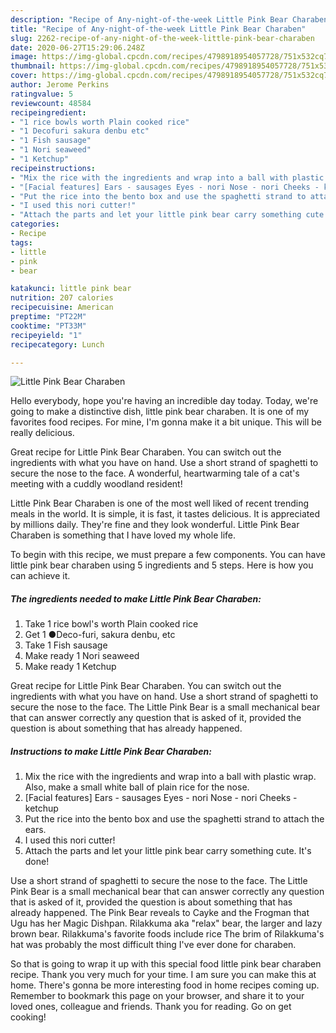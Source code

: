 ```yaml
---
description: "Recipe of Any-night-of-the-week Little Pink Bear Charaben"
title: "Recipe of Any-night-of-the-week Little Pink Bear Charaben"
slug: 2262-recipe-of-any-night-of-the-week-little-pink-bear-charaben
date: 2020-06-27T15:29:06.248Z
image: https://img-global.cpcdn.com/recipes/4798918954057728/751x532cq70/little-pink-bear-charaben-recipe-main-photo.jpg
thumbnail: https://img-global.cpcdn.com/recipes/4798918954057728/751x532cq70/little-pink-bear-charaben-recipe-main-photo.jpg
cover: https://img-global.cpcdn.com/recipes/4798918954057728/751x532cq70/little-pink-bear-charaben-recipe-main-photo.jpg
author: Jerome Perkins
ratingvalue: 5
reviewcount: 48584
recipeingredient:
- "1 rice bowls worth Plain cooked rice"
- "1 Decofuri sakura denbu etc"
- "1 Fish sausage"
- "1 Nori seaweed"
- "1 Ketchup"
recipeinstructions:
- "Mix the rice with the ingredients and wrap into a ball with plastic wrap. Also, make a small white ball of plain rice for the nose."
- "[Facial features] Ears - sausages Eyes - nori Nose - nori Cheeks - ketchup"
- "Put the rice into the bento box and use the spaghetti strand to attach the ears."
- "I used this nori cutter!"
- "Attach the parts and let your little pink bear carry something cute. It&#39;s done!"
categories:
- Recipe
tags:
- little
- pink
- bear

katakunci: little pink bear 
nutrition: 207 calories
recipecuisine: American
preptime: "PT22M"
cooktime: "PT33M"
recipeyield: "1"
recipecategory: Lunch

---
```



![Little Pink Bear Charaben](https://img-global.cpcdn.com/recipes/4798918954057728/751x532cq70/little-pink-bear-charaben-recipe-main-photo.jpg)

Hello everybody, hope you're having an incredible day today. Today, we're going to make a distinctive dish, little pink bear charaben. It is one of my favorites food recipes. For mine, I'm gonna make it a bit unique. This will be really delicious.

Great recipe for Little Pink Bear Charaben. You can switch out the ingredients with what you have on hand. Use a short strand of spaghetti to secure the nose to the face. A wonderful, heartwarming tale of a cat&#39;s meeting with a cuddly woodland resident!

Little Pink Bear Charaben is one of the most well liked of recent trending meals in the world. It is simple, it is fast, it tastes delicious. It is appreciated by millions daily. They're fine and they look wonderful. Little Pink Bear Charaben is something that I have loved my whole life.


To begin with this recipe, we must prepare a few components. You can have little pink bear charaben using 5 ingredients and 5 steps. Here is how you can achieve it.

<!--inarticleads1-->

##### The ingredients needed to make Little Pink Bear Charaben:

1. Take 1 rice bowl&#39;s worth Plain cooked rice
1. Get 1 ●Deco-furi, sakura denbu, etc
1. Take 1 Fish sausage
1. Make ready 1 Nori seaweed
1. Make ready 1 Ketchup


Great recipe for Little Pink Bear Charaben. You can switch out the ingredients with what you have on hand. Use a short strand of spaghetti to secure the nose to the face. The Little Pink Bear is a small mechanical bear that can answer correctly any question that is asked of it, provided the question is about something that has already happened. 

<!--inarticleads2-->

##### Instructions to make Little Pink Bear Charaben:

1. Mix the rice with the ingredients and wrap into a ball with plastic wrap. Also, make a small white ball of plain rice for the nose.
1. [Facial features] Ears - sausages Eyes - nori Nose - nori Cheeks - ketchup
1. Put the rice into the bento box and use the spaghetti strand to attach the ears.
1. I used this nori cutter!
1. Attach the parts and let your little pink bear carry something cute. It&#39;s done!


Use a short strand of spaghetti to secure the nose to the face. The Little Pink Bear is a small mechanical bear that can answer correctly any question that is asked of it, provided the question is about something that has already happened. The Pink Bear reveals to Cayke and the Frogman that Ugu has her Magic Dishpan. Rilakkuma aka &#34;relax&#34; bear, the larger and lazy brown bear. Rilakkuma&#39;s favorite foods include rice The brim of Rilakkuma&#39;s hat was probably the most difficult thing I&#39;ve ever done for charaben. 

So that is going to wrap it up with this special food little pink bear charaben recipe. Thank you very much for your time. I am sure you can make this at home. There's gonna be more interesting food in home recipes coming up. Remember to bookmark this page on your browser, and share it to your loved ones, colleague and friends. Thank you for reading. Go on get cooking!
